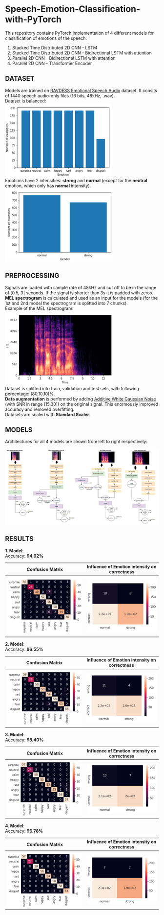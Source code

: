 # Speech-Emotion-Classification-with-PyTorch
This repository contains PyTorch implementation of 4 different models for classification of emotions of the speech:
1. Stacked Time Distributed 2D CNN - LSTM
2. Stacked Time Distributed 2D CNN - Bidirectional LSTM with attention
3. Parallel 2D CNN - Bidirectional LSTM with attention
4. Parallel 2D CNN - Transformer Encoder
## DATASET
Models are trained on [RAVDESS Emotional Speech Audio](https://www.kaggle.com/uwrfkaggler/ravdess-emotional-speech-audio) dataset. It consits of 1440 speech audio-only files (16 bits, 48kHz, .wav).<br />
Dataset is balanced:<br />
![dataset1](https://github.com/Data-Science-kosta/Speech-Emotion-Classification-with-PyTorch/blob/master/garbage/1.png) <br />
Emotions have 2 intensities: **strong** and **normal** (except for the **neutral** emotion, which only has **normal** intensity). <br />
![dataset2](https://github.com/Data-Science-kosta/Speech-Emotion-Classification-with-PyTorch/blob/master/garbage/2.png) <br />
## PREPROCESSING
Signals are loaded with sample rate of 48kHz and cut off to be in the range of [0.5, 3] seconds. If the signal is shorter than 3s it is padded with zeros.<br />
**MEL spectrogram** is calculated and used as an input for the models (for the 1st and 2nd model the spectrogram is splitted into 7 chunks).<br />
Example of the MEL spectrogram:<br />
![spectrogram](https://github.com/Data-Science-kosta/Speech-Emotion-Classification-with-PyTorch/blob/master/garbage/4.png) <br />
Dataset is splitted into train, validation and test sets, with following percentage: (80,10,10)%.<br />
**Data augmentation** is performed by adding [Additive White Gaussian Noise](https://en.wikipedia.org/wiki/Additive_white_Gaussian_noise) (with SNR in range [15,30]) on the original signal. This enormously improved accuracy and removed overfitting.<br />
Datasets are scaled with **Standard Scaler**.<br />
## MODELS
Architectures for all 4 models are shown from left to right respectively:<br />
<br />
![spectrogram](https://github.com/Data-Science-kosta/Speech-Emotion-Classification-with-PyTorch/blob/master/garbage/100.png) <br />
## RESULTS 
**1. Model**: <br />
Accuracy: **94.02%**

Confusion Matrix             |  Influence of Emotion intensity on correctness
:-------------------------:|:-------------------------:
![KM1](https://github.com/Data-Science-kosta/Speech-Emotion-Classification-with-PyTorch/blob/master/garbage/KM%20model1.png)  |  ![EI1](https://github.com/Data-Science-kosta/Speech-Emotion-Classification-with-PyTorch/blob/master/garbage/EI%20model1.png)

**2. Model**: <br />
Accuracy: **96.55%**

Confusion Matrix             |  Influence of Emotion intensity on correctness
:-------------------------:|:-------------------------:
![KM2](https://github.com/Data-Science-kosta/Speech-Emotion-Classification-with-PyTorch/blob/master/garbage/KM%20model2.png)  |  ![EI2](https://github.com/Data-Science-kosta/Speech-Emotion-Classification-with-PyTorch/blob/master/garbage/EI%20model2.png)

**3. Model**: <br />
Accuracy: **95.40%**

Confusion Matrix             |  Influence of Emotion intensity on correctness
:-------------------------:|:-------------------------:
![KM3](https://github.com/Data-Science-kosta/Speech-Emotion-Classification-with-PyTorch/blob/master/garbage/KM%20model3.png)  |  ![EI3](https://github.com/Data-Science-kosta/Speech-Emotion-Classification-with-PyTorch/blob/master/garbage/EI%20model3.png)

**4. Model**: <br />
Accuracy: **96.78%**

Confusion Matrix             |  Influence of Emotion intensity on correctness
:-------------------------:|:-------------------------:
![KM4](https://github.com/Data-Science-kosta/Speech-Emotion-Classification-with-PyTorch/blob/master/garbage/KM%20model4.png)  |  ![EI4](https://github.com/Data-Science-kosta/Speech-Emotion-Classification-with-PyTorch/blob/master/garbage/EI%20model4.png)



